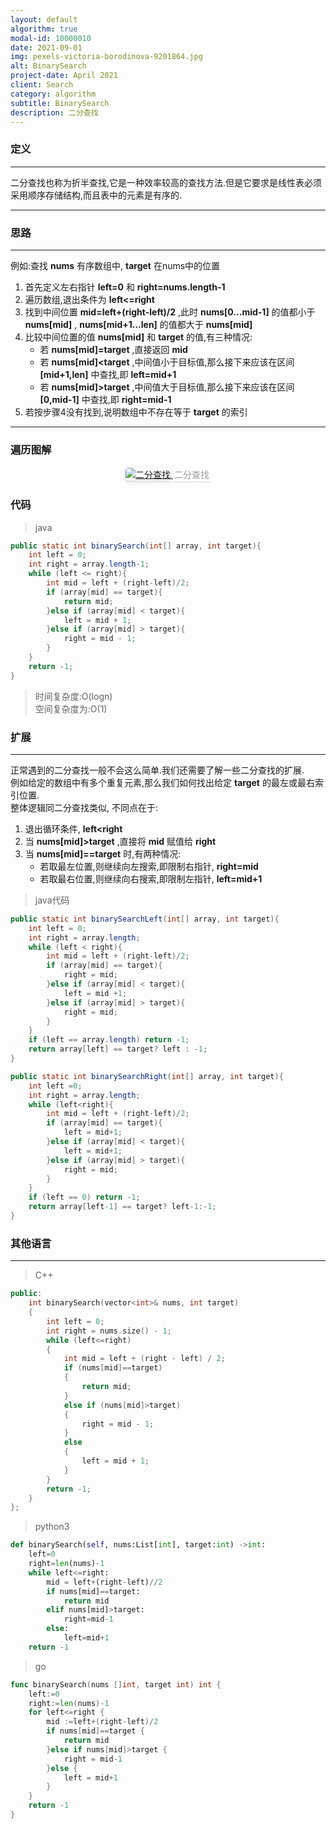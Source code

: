 ```yaml
---
layout: default  
algorithm: true  
modal-id: 10000010
date: 2021-09-01
img: pexels-victoria-borodinova-9201864.jpg
alt: BinarySearch
project-date: April 2021
client: Search
category: algorithm
subtitle: BinarySearch
description: 二分查找
---
```

### 定义
- - -
二分查找也称为折半查找,它是一种效率较高的查找方法.但是它要求是线性表必须采用顺序存储结构,而且表中的元素是有序的.  
- - -

### 思路
- - -
例如:查找 __nums__ 有序数组中, __target__ 在nums中的位置
1. 首先定义左右指针 __left=0__ 和 __right=nums.length-1__
2. 遍历数组,退出条件为 __left<=right__ 
3. 找到中间位置 __mid=left+(right-left)/2__ ,此时 __nums[0...mid-1]__ 的值都小于 __nums[mid]__ , __nums[mid+1...len]__ 的值都大于 __nums[mid]__
4. 比较中间位置的值 __nums[mid]__ 和 __target__ 的值,有三种情况:
    - 若 __nums[mid]=target__ ,直接返回 __mid__
    - 若 __nums[mid]<target__ ,中间值小于目标值,那么接下来应该在区间 __[mid+1,len]__ 中查找,即 __left=mid+1__ 
    - 若 __nums[mid]>target__ ,中间值大于目标值,那么接下来应该在区间 __[0,mid-1]__ 中查找,即 __right=mid-1__
5. 若按步骤4没有找到,说明数组中不存在等于 __target__ 的索引
- - -

### 遍历图解
<center>
    <a href="https://cdn.jsdelivr.net/gh/BiggerYellow/BiggerYellow.github.io/img/algorithm/binarySearch/二分查找.jpg">
    <img style="border-radius: 0.3125em;
    box-shadow: 0 2px 4px 0 rgba(34,36,38,.12),0 2px 10px 0 rgba(34,36,38,.08);" class="img-responsive img-centered" alt="二分查找"
    src="https://cdn.jsdelivr.net/gh/BiggerYellow/BiggerYellow.github.io/img/algorithm/binarySearch/二分查找.jpg">
    <div style="color:orange; border-bottom: 1px solid #d9d9d9;
    display: inline-block;
    color: #999;
    padding: 2px;">二分查找</div>
    </a>
</center>


### 代码
>java

``` java
public static int binarySearch(int[] array, int target){
    int left = 0;
    int right = array.length-1;
    while (left <= right){
        int mid = left + (right-left)/2;
        if (array[mid] == target){
            return mid;
        }else if (array[mid] < target){
            left = mid + 1;
        }else if (array[mid] > target){
            right = mid - 1;
        }
    }
    return -1;
}
```

> 时间复杂度:O(logn)  
> 空间复杂度为:O(1)  


### 扩展
- - - 
正常遇到的二分查找一般不会这么简单.我们还需要了解一些二分查找的扩展.  
例如给定的数组中有多个重复元素,那么我们如何找出给定 __target__ 的最左或最右索引位置.  
整体逻辑同二分查找类似, 不同点在于:  
1. 退出循环条件, __left<right__ 
2. 当 __nums[mid]>target__ ,直接将 __mid__ 赋值给 __right__  
2. 当 __nums[mid]==target__ 时,有两种情况:
    - 若取最左位置,则继续向左搜索,即限制右指针, __right=mid__ 
    - 若取最右位置,则继续向右搜索,即限制左指针, __left=mid+1__  

> java代码

``` java
public static int binarySearchLeft(int[] array, int target){
    int left = 0;
    int right = array.length;
    while (left < right){
        int mid = left + (right-left)/2;
        if (array[mid] == target){
            right = mid;
        }else if (array[mid] < target){
            left = mid +1;
        }else if (array[mid] > target){
            right = mid;
        }
    }
    if (left == array.length) return -1;
    return array[left] == target? left : -1;
}

public static int binarySearchRight(int[] array, int target){
    int left =0;
    int right = array.length;
    while (left<right){
        int mid = left + (right-left)/2;
        if (array[mid] == target){
            left = mid+1;
        }else if (array[mid] < target){
            left = mid+1;
        }else if (array[mid] > target){
            right = mid;
        }
    }
    if (left == 0) return -1;
    return array[left-1] == target? left-1:-1;
}
```

### 其他语言
- - -
> C++

``` cpp
public:
	int binarySearch(vector<int>& nums, int target)
	{
		int left = 0;
		int right = nums.size() - 1;
		while (left<=right)
		{
			int mid = left + (right - left) / 2;
			if (nums[mid]==target)
			{
				return mid;
			}
			else if (nums[mid]>target)
			{
				right = mid - 1;
			}
			else
			{
				left = mid + 1;
			}
		}
		return -1;
	}
};
```
> python3

``` python
def binarySearch(self, nums:List[int], target:int) ->int:
    left=0
    right=len(nums)-1
    while left<=right:
        mid = left+(right-left)//2
        if nums[mid]==target:
            return mid
        elif nums[mid]>target:
            right=mid-1
        else:
            left=mid+1
    return -1
```
> go

``` go
func binarySearch(nums []int, target int) int {
	left:=0
	right:=len(nums)-1
	for left<=right {
		mid :=left+(right-left)/2
		if nums[mid]==target {
			return mid
		}else if nums[mid]>target {
			right = mid-1
		}else {
			left = mid+1
		}
	}
	return -1
}
```